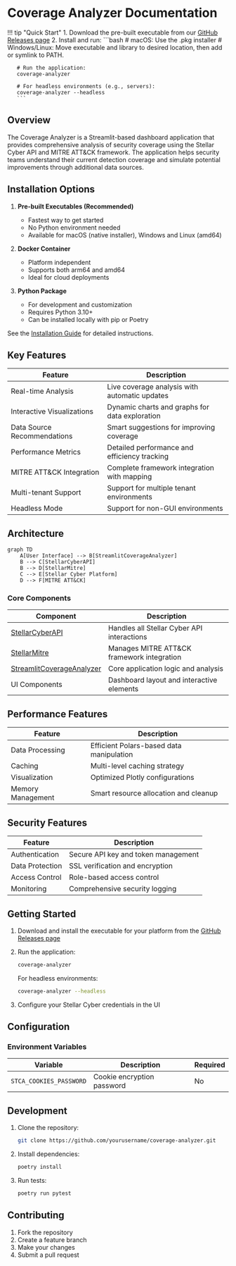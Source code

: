 # Coverage Analyzer Documentation

!!! tip "Quick Start"
    1. Download the pre-built executable from our [GitHub Releases page](https://github.com/stellarcyber/detection_coverage_app/releases)
    2. Install and run:
       ```bash
       # macOS: Use the .pkg installer
       # Windows/Linux: Move executable and library to desired location, then add or symlink to PATH.

       # Run the application:
       coverage-analyzer

       # For headless environments (e.g., servers):
       coverage-analyzer --headless
       ```

## Overview

The Coverage Analyzer is a Streamlit-based dashboard application that provides comprehensive analysis of security coverage using the Stellar Cyber API and MITRE ATT&CK framework. The application helps security teams understand their current detection coverage and simulate potential improvements through additional data sources.

## Installation Options

1. **Pre-built Executables (Recommended)**
      - Fastest way to get started
      - No Python environment needed
      - Available for macOS (native installer), Windows and Linux (amd64)

2. **Docker Container**
      - Platform independent
      - Supports both arm64 and amd64
      - Ideal for cloud deployments

3. **Python Package**
      - For development and customization
      - Requires Python 3.10+
      - Can be installed locally with pip or Poetry

See the [Installation Guide](installation.md) for detailed instructions.

## Key Features

Feature | Description
---|---
Real-time Analysis | Live coverage analysis with automatic updates
Interactive Visualizations | Dynamic charts and graphs for data exploration
Data Source Recommendations | Smart suggestions for improving coverage
Performance Metrics | Detailed performance and efficiency tracking
MITRE ATT&CK Integration | Complete framework integration with mapping
Multi-tenant Support | Support for multiple tenant environments
Headless Mode | Support for non-GUI environments

## Architecture

```mermaid
graph TD
    A[User Interface] --> B[StreamlitCoverageAnalyzer]
    B --> C[StellarCyberAPI]
    B --> D[StellarMitre]
    C --> E[Stellar Cyber Platform]
    D --> F[MITRE ATT&CK]
```

### Core Components

Component | Description
---|---
[StellarCyberAPI](stellarcyberapi.md) | Handles all Stellar Cyber API interactions
[StellarMitre](stellarmitre.md) | Manages MITRE ATT&CK framework integration
[StreamlitCoverageAnalyzer](streamlitcoverageanalyzer.md) | Core application logic and analysis
UI Components | Dashboard layout and interactive elements

## Performance Features

Feature | Description
---|---
Data Processing | Efficient Polars-based data manipulation
Caching | Multi-level caching strategy
Visualization | Optimized Plotly configurations
Memory Management | Smart resource allocation and cleanup

## Security Features

Feature | Description
---|---
Authentication | Secure API key and token management
Data Protection | SSL verification and encryption
Access Control | Role-based access control
Monitoring | Comprehensive security logging

## Getting Started

1. Download and install the executable for your platform from the [GitHub Releases page](https://github.com/stellarcyber/detection_coverage_app/releases)

2. Run the application:
    ```bash
    coverage-analyzer
    ```
    For headless environments:
    ```bash
    coverage-analyzer --headless
    ```

3. Configure your Stellar Cyber credentials in the UI

## Configuration

### Environment Variables

Variable | Description | Required
---|---|---
`STCA_COOKIES_PASSWORD` | Cookie encryption password | No

## Development

1. Clone the repository:
    ```bash
    git clone https://github.com/yourusername/coverage-analyzer.git
    ```

2. Install dependencies:
    ```bash
    poetry install
    ```

3. Run tests:
    ```bash
    poetry run pytest
    ```

## Contributing

1. Fork the repository
2. Create a feature branch
3. Make your changes
4. Submit a pull request

